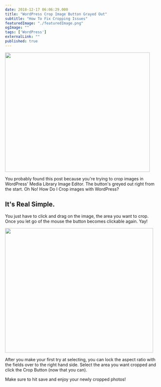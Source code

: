 ```yaml
---
date: 2018-12-17 06:06:29.000
title: "WordPress Crop Image Button Grayed Out" 
subtitle: "How To Fix Cropping Issues"
featuredImage: "./featuredImage.png"
ogImage: ""
tags: ['WordPress']
externalLink: ""
published: true
---
```


<img src="https://harnerdesigns.com/wp-content/uploads/2018/12/Crop-Tool-Grayed-out.png" alt="" width="477" height="393" class="alignnone size-full wp-image-896" />

You probably found this post because you're trying to crop images in WordPress' Media Library Image Editor. The button's greyed out right from the start. Oh No! How Do I Crop images with WordPress?

<h2>It's Real Simple.</h2>

You just have to click and drag on the image, the area you want to crop. Once you let go of the mouse the button becomes clickable again. Yay!

<img src="https://harnerdesigns.com/wp-content/uploads/2018/12/Crop-tool-not-grayed-out.png" alt="" width="488" height="410" class="alignnone size-full wp-image-897" />

After you make your first try at selecting, you can lock the aspect ratio with the fields over to the right hand side. Select the area you want cropped and click the Crop Button (now that you can).

Make sure to hit save and enjoy your newly cropped photos!
